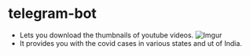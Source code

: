 # telegram-bot
* Lets you download the thumbnails of youtube videos.
![Imgur](https://i.imgur.com/HxOZxW0.jpg)
* It provides you with the covid cases in various states and ut of India.
